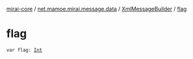 [mirai-core](../../index.md) / [net.mamoe.mirai.message.data](../index.md) / [XmlMessageBuilder](index.md) / [flag](./flag.md)

# flag

`var flag: `[`Int`](https://kotlinlang.org/api/latest/jvm/stdlib/kotlin/-int/index.html)